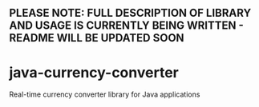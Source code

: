 ## PLEASE NOTE: FULL DESCRIPTION OF LIBRARY AND USAGE IS CURRENTLY BEING WRITTEN - README WILL BE UPDATED SOON

# java-currency-converter
Real-time currency converter library for Java applications
